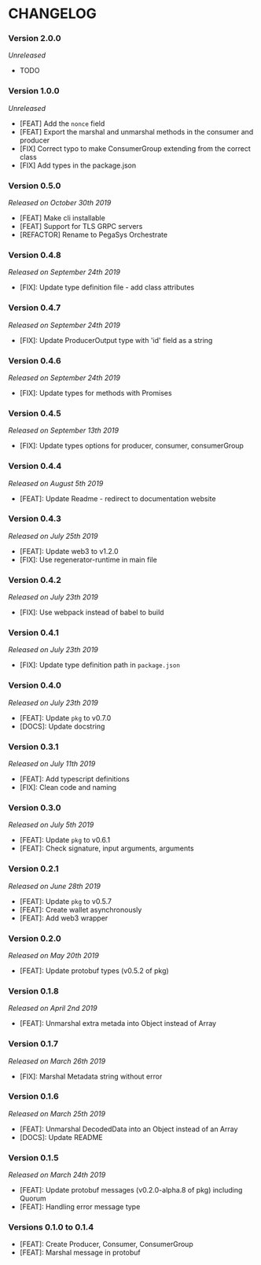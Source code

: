 # CHANGELOG

### Version 2.0.0

_Unreleased_

- TODO

### Version 1.0.0

_Unreleased_

- [FEAT] Add the `nonce` field
- [FEAT] Export the marshal and unmarshal methods in the consumer and producer
- [FIX] Correct typo to make ConsumerGroup extending from the correct class
- [FIX] Add types in the package.json

### Version 0.5.0

_Released on October 30th 2019_

- [FEAT] Make cli installable
- [FEAT] Support for TLS GRPC servers
- [REFACTOR] Rename to PegaSys Orchestrate

### Version 0.4.8

_Released on September 24th 2019_

- [FIX]: Update type definition file - add class attributes

### Version 0.4.7

_Released on September 24th 2019_

- [FIX]: Update ProducerOutput type with 'id' field as a string

### Version 0.4.6

_Released on September 24th 2019_

- [FIX]: Update types for methods with Promises

### Version 0.4.5

_Released on September 13th 2019_

- [FIX]: Update types options for producer, consumer, consumerGroup

### Version 0.4.4

_Released on August 5th 2019_

- [FEAT]: Update Readme - redirect to documentation website

### Version 0.4.3

_Released on July 25th 2019_

- [FEAT]: Update web3 to v1.2.0
- [FIX]: Use regenerator-runtime in main file

### Version 0.4.2

_Released on July 23th 2019_

- [FIX]: Use webpack instead of babel to build

### Version 0.4.1

_Released on July 23th 2019_

- [FIX]: Update type definition path in `package.json`

### Version 0.4.0

_Released on July 23th 2019_

- [FEAT]: Update `pkg` to v0.7.0
- [DOCS]: Update docstring

### Version 0.3.1

_Released on July 11th 2019_

- [FEAT]: Add typescript definitions
- [FIX]: Clean code and naming

### Version 0.3.0

_Released on July 5th 2019_

- [FEAT]: Update `pkg` to v0.6.1
- [FEAT]: Check signature, input arguments, arguments

### Version 0.2.1

_Released on June 28th 2019_

- [FEAT]: Update `pkg` to v0.5.7
- [FEAT]: Create wallet asynchronously
- [FEAT]: Add web3 wrapper

### Version 0.2.0

_Released on May 20th 2019_

- [FEAT]: Update protobuf types (v0.5.2 of pkg)

### Version 0.1.8

_Released on April 2nd 2019_

- [FEAT]: Unmarshal extra metada into Object instead of Array

### Version 0.1.7

_Released on March 26th 2019_

- [FIX]: Marshal Metadata string without error

### Version 0.1.6

_Released on March 25th 2019_

- [FEAT]: Unmarshal DecodedData into an Object instead of an Array
- [DOCS]: Update README

### Version 0.1.5

_Released on March 24th 2019_

- [FEAT]: Update protobuf messages (v0.2.0-alpha.8 of pkg) including Quorum
- [FEAT]: Handling error message type

### Versions 0.1.0 to 0.1.4

- [FEAT]: Create Producer, Consumer, ConsumerGroup
- [FEAT]: Marshal message in protobuf
